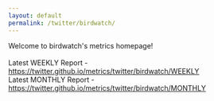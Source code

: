 ```yaml
---
layout: default
permalink: /twitter/birdwatch/
---
```

Welcome to birdwatch's metrics homepage!
<br><br>
Latest WEEKLY Report - <a href="https://twitter.github.io/metrics/twitter/birdwatch/WEEKLY">https://twitter.github.io/metrics/twitter/birdwatch/WEEKLY</a>
<br>
Latest MONTHLY Report - <a href="https://twitter.github.io/metrics/twitter/birdwatch/MONTHLY">https://twitter.github.io/metrics/twitter/birdwatch/MONTHLY</a>
<br>
